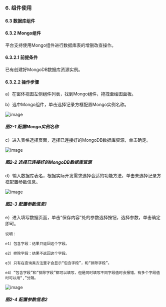 ### 6. 组件使用

#### 6.3 数据库组件

#### 6.3.2 Mongo组件

平台支持使用Mongo组件进行数据库表的增删改查操作。

#### 6.3.2.1 前提条件

已有创建好MongoDB数据库资源实例。

#### 6.3.2.2 操作步骤

a）在窗体视图左侧组件列表，找到Mongo组件，拖拽至绘图面板。

b）选中Mongo组件，单击选择记录方框配置Mongo实例名称。

![image](https://user-images.githubusercontent.com/79617492/209100082-b0766071-e6f0-490f-98ad-49f16d6f1e5a.png)

##### 图2-1 配置Mongo实例名称

c）进入表格选择页面，选择已连接好的MongoDB数据库资源，单击确定。

![image](https://user-images.githubusercontent.com/79617492/209100103-26d17b5a-8a48-4811-b749-6c11624ca3eb.png)

##### 图2-2 选择已连接好的MongoDB数据库资源

d）输入数据库表名，根据实际开发需求选择合适的功能方法，单击未选择记录方框配置参数信息。

![image](https://user-images.githubusercontent.com/79617492/209100127-aa2192be-dce8-4910-979d-070e4609c628.png)

##### 图2-3 配置参数信息1

e）进入填写数据页面，单击“保存内容”处的参数选择按钮，选择参数，单击确定即可。

```
说明：

e1）包含字段：结果只返回这个字段。

e2）排除字段：结果不返回这个字段。

e3）只有在查询类方法里才会显示“包含字段”，和“排除字段”。

e4）“包含字段”和“排除字段”都可以填写，但是同时填写不同字段值时会报错，有多个字段值时可以用“,”分隔。
```

![image](https://user-images.githubusercontent.com/79617492/209100182-3298b28e-90d8-4a48-a8b4-3522d119ce0b.png)

##### 图2-4 配置参数信息2
